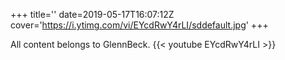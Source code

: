 +++
title=''
date=2019-05-17T16:07:12Z
cover='https://i.ytimg.com/vi/EYcdRwY4rLI/sddefault.jpg'
+++

All content belongs to GlennBeck.
{{< youtube EYcdRwY4rLI >}}
